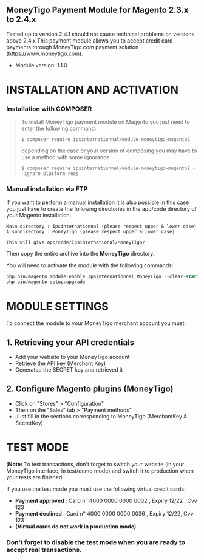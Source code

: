 ## MoneyTigo Payment Module for Magento 2.3.x to 2.4.x 

Tested up to version 2.4.1 should not cause technical problems on versions above 2.4.x
This payment module allows you to accept credit card payments through MoneyTigo.com payment solution (https://www.moneytigo.com).


* Module version: 1.1.0

INSTALLATION AND ACTIVATION
===========================

### Installation with COMPOSER
> To install MoneyTigo payment module on Magento you just need to enter the following command: 
> 
> ```console
> $ composer require ipsinternationnal/module-moneytigo-magento2
> ```
> 
> depending on the case or your version of composing you may have to use a method with some ignorance
> 
> ```console
> $ composer require ipsinternationnal/module-moneytigo-magento2 --ignore-platform-reqs
> ```
### Manual installation via FTP
If you want to perform a manual installation it is also possible in this case you just have to create the following directories in the app/code directory of your Magento installation: 
```
Main directory : Ipsinternationnal (please respect upper & lower case)
A subdirectory : MoneyTigo (please respect upper & lower case)

This will give app/code/Ipsinternational/MoneyTigo/
```
Then copy the entire archive into the **MoneyTigo** directory.

You will need to activate the module with the following commands: 
```php
php bin/magento module:enable Ipsinternationnal_MoneyTigo --clear-static-content
php bin/magento setup:upgrade
```

MODULE SETTINGS
===============
To connect the module to your MoneyTigo merchant account you must:

## 1. Retrieving your API credentials
  * Add your website to your MoneyTigo account
  * Retrieve the API key (Merchant Key)
  * Generated the SECRET key and retrieved it
## 2. Configure Magento plugins (MoneyTigo)
  * Click on "Stores" > "Configuration"
  * Then on the "Sales" tab > "Payment methods".
  * Just fill in the sections corresponding to MoneyTigo (MerchantKey & SecretKey)

TEST MODE
==========

(**Note:** To test transactions, don't forget to switch your website (in your MoneyTigo interface, in test/demo mode) and switch it to production when your tests are finished.

If you use the test mode you must use the following virtual credit cards:
* **Payment approved** : Card n° 4000 0000 0000 0002 , Expiry 12/22 , Cvv 123
* **Payment declined** : Card n° 4000 0000 0000 0036 , Expiry 12/22, Cvv 123
* **(Virtual cards do not work in production mode)**

### Don't forget to disable the test mode when you are ready to accept real transactions. 

